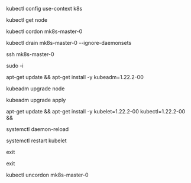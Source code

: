 kubectl config use-context k8s

kubectl get node

kubectl cordon mk8s-master-0

kubectl drain mk8s-master-0 --ignore-daemonsets

ssh mk8s-master-0

sudo -i

apt-get update && apt-get install -y kubeadm=1.22.2-00

kubeadm upgrade node

kubeadm upgrade apply 

apt-get update && apt-get install -y kubelet=1.22.2-00 kubectl=1.22.2-00 && 

systemctl daemon-reload

systemctl restart kubelet

exit

exit

kubectl uncordon mk8s-master-0